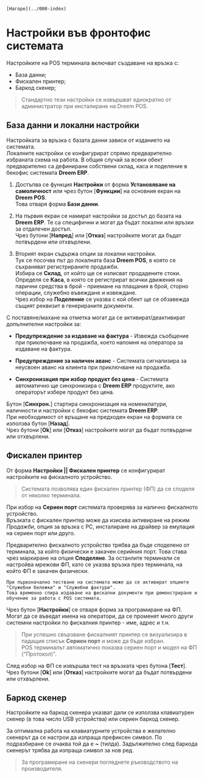 ```{only} html
[Нагоре](../000-index)
```

# **Настройки във фронтофис системата**

Настройките на POS терминала включват създаване на връзка с:  

 - База данни;  
 - Фискален принтер;  
 - Баркод скенер;  

> Стандартно тези настройки се извършват еднократно от администратор при инсталиране на Dreem POS.

## **База данни и локални настройки**

Настройката за връзка с базата данни зависи от изданието на системата.  
Локалните настройки се конфигурират спрямо предварително избраната схема на работа. В общия случай за всеки обект предварително са дефинирани собствени склад, каса и поделение в бекофис системата **Dreem ERP**.  

1) Достъпва се функция **Настройки** от форма **Установяване на самоличност** или чрез бутон [**Функции**] на основния екран на **Dreem POS**.  
Това отваря форма **Бази данни**.  

2) На първия екран се намират настройки за достъп до базата на **Dreem ERP**. Те са специфични и могат да бъдат локални или връзки за отдалечен достъп.  
Чрез бутони [**Напред**] или [**Отказ**] настройките могат да бъдат потвърдени или отхвърлени.  

3) Вторият екран съдържа опции за локални настройки.  
Тук се посочва път до локалната база **Dreem POS**, в която се съхраняват регистрираните продажби.  
Избира се **Склад**, от който ще се изписват продадените стоки.  
Определя се **Каса**, в която се регистрират всички движения на парични средства в брой - приемане на плащания в брой, сторно операции, служебно въвеждане и извеждане.  
Чрез избор на **Поделение** се указва с кой обект ще се обзавежда същият реквизит в генерираните документи.  

С поставяне/махане на отметка могат да се активират/деактивират допълнителни настройки за:  
   - **Предупреждение за издаване на фактура** - Извежда съобщение при приключване на продажба, което напомня на оператора за издаване на фактура.  

   - **Предупреждение за наличен аванс** - Системата сигнализира за неусвоен аванс на клиента при приключване на продажба.

   - **Синхронизация при избор продукт без цена** - Системата автоматично ще синхронизира с **Dreem ERP** продуктите, ако операторът избере продукт без цена.   

Бутон [**Синхрон.**] стартира синхронизация на номенклатури, наличности и настройки с бекофис системата **Dreem ERP**.  
При необходимост от връщане на предходен екран на формата се използва бутон [**Назад**].  
Чрез бутони [**Ok**] или [**Отказ**] настройките могат да бъдат потвърдени или отхвърлени.  

## **Фискален принтер**

От форма **Настройки || Фискален принтер** се конфигурират настройките на фискалното устройство.    

> Системата позволява един фискален принтер (ФП) да се споделя от няколко терминала.  

При избор на **Сериен порт** системата проверява за налично фискалното устройство.  
Връзката с фискален принтер може да изисква активиране на режим *Продажби*, опция за връзка с PC, инсталиране на драйвер за емулация на сериен порт или друго.  

Предварително фискалното устройство трябва да бъде споделено от терминала, за който физически е закачен серийния порт. Това става чрез маркиране на опция **Споделяне**. За останлите терминали се настройва мрежови ФП, като се указва връзка през терминала, на който ФП е закачен физически.

```{tip}
При първоначално тестване на системата може да се активират опциите "Служебни бележки" и "Служебни фактури".  
Това временно спира издаване на фискални документи при демонстриране и обучение за работа с POS системата.  
```

Чрез бутон [**Настройки**] се отваря форма за програмиране на ФП. Могат да се въведат имена на оператори, да се променят много други системни настройки по фискалния принтер - име, адрес и т.н.

> При успешно свързване фискалният принтер се визуализира в падащия списък **Сериен порт** и може да бъде избран.  
POS терминалът автоматично показва сериен порт и модел на ФП ("Протокол)".  

След избор на ФП се извършва тест на връзката чрез бутона [**Тест**].  
Чрез бутони [**Ok**] или [**Отказ**] настройките могат да бъдат потвърдени или отхвърлени.  

## **Баркод скенер**

Настройките на баркод скенера указват дали се използва клавиатурен скенер (в това число USB устройства) или сериен баркод скенер.  

За оптимална работа на клавиатурните устройства е желателно скенерът да се настрои да изпраща префиксен символ. По подразбиране се очаква той да е **~** (тилда). Задължително след баркода скенерът трябва да изпраща символ за нов ред.  

> За програмиране на скенери погледнете ръководството на производителя.   

